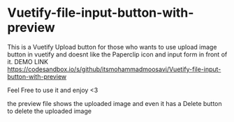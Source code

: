 # Vuetify-file-input-button-with-preview
This is a Vuetify Upload button for those who wants to use upload image button in vuetify and doesnt like the Paperclip icon and input form in front of it.
DEMO LINK
https://codesandbox.io/s/github/itsmohammadmoosavi/Vuetify-file-input-button-with-preview

Feel Free to use it and enjoy <3

the preview file shows the uploaded image and even it has a Delete button to delete the uploaded image
